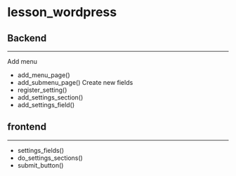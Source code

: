 # lesson_wordpress
## Backend
-----------
Add menu
 - add_menu_page()
 - add_submenu_page()
Create new fields
 - register_setting()
 - add_settings_section()
 - add_settings_field()

## frontend
-------------
 - settings_fields()
 - do_settings_sections()
 - submit_button()
